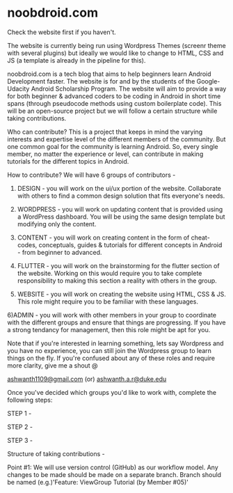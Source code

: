 # noobdroid.com
Check the website first if you haven't.

The website is currently being run using Wordpress Themes (screenr theme with several plugins) but ideally we would like to change to HTML, CSS and JS (a template is already in the pipeline for this).

noobdroid.com is a tech blog that aims to help beginners learn Android Development faster.
The website is for and by the students of the Google-Udacity Android Scholarship Program. The website will aim to provide a way for both beginner & advanced coders to be coding in Android in short time spans (through pseudocode methods using custom boilerplate code).
This will be an open-source project but we will follow a certain structure while taking contributions. 

Who can contribute?
This is a project that keeps in mind the varying interests and expertise level of the different members of the community. But one common goal for the community is learning Android. So, every single member, no matter the experience or level, can contribute in making tutorials for the different topics in Android.

How to contribute?
We will have 6 groups of contributors -

1) DESIGN - you will work on the ui/ux portion of the website. Collaborate with others to find a common design solution that fits everyone's needs.

2) WORDPRESS - you will work on updating content that is provided using a WordPress dashboard. You will be using the same design template but modifying only the content.

3) CONTENT - you will work on creating content in the form of cheat-codes, conceptuals, guides & tutorials for different concepts in Android - from beginner to advanced.

4) FLUTTER - you will work on the brainstorming for the flutter section of the website. Working on this would require you to take complete responsibility to making this section a reality with others in the group.

5) WEBSITE - you will work on creating the website using HTML, CSS & JS. This role might require you to be familiar with these languages.

6)ADMIN - you will work with other members in your group to coordinate with the different groups and ensure that things are progressing. If you have a strong tendancy for management, then this role might be apt for you.

Note that if you're interested in learning something, lets say Wordpress and you have no experience, you can still join the Wordpress group to learn things on the fly. If you're confused about any of these roles and require more clarity, give me a shout @ 

ashwanth1109@gmail.com (or) ashwanth.a.r@duke.edu

Once you've decided which groups you'd like to work with, complete the following steps:

STEP 1 - 

STEP 2 - 

STEP 3 - 

Structure of taking contributions - 

Point #1:
We will use version control (GitHub) as our workflow model. Any changes to be made should be made on a separate branch. Branch should be named (e.g.)'Feature: ViewGroup Tutorial (by Member #05)'

